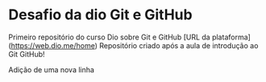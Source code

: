 # Desafio da dio Git e GitHub
 Primeiro repositório do curso Dio sobre Git e GitHub
[URL da plataforma] (https://web.dio.me/home)
 Repositório criado após a aula de introdução ao Git GitHub!


Adição de uma nova linha
